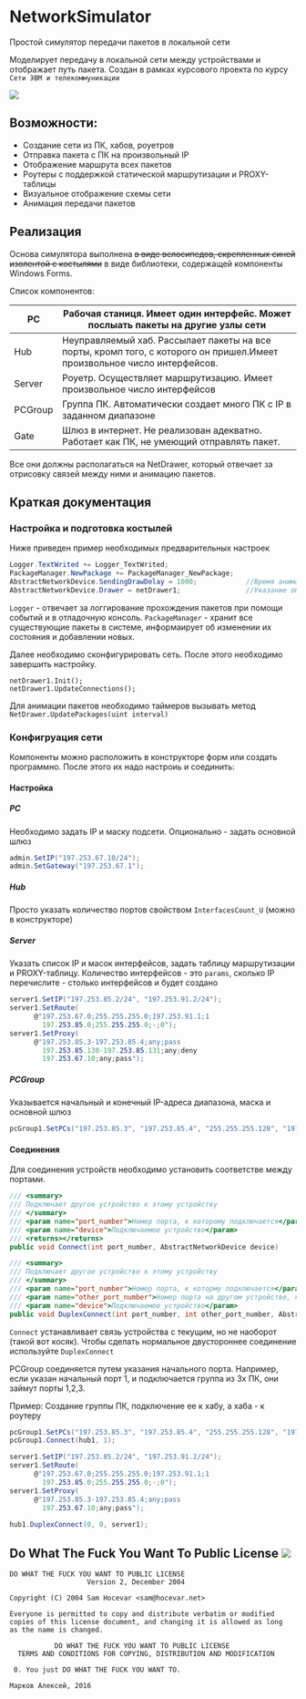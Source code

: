 # NetworkSimulator
Простой симулятор передачи пакетов в локальной сети

Моделирует передачу в локальной сети между устройствами и отображает путь пакета. Создан в рамках курсового проекта по курсу `Сети ЭВМ и телекоммуникации`

![](https://github.com/Garrus007/NetworkSimulator/blob/master/screenshots/overview.jpg)

## Возможности:
  - Создание сети из ПК, хабов, роуетров
  - Отправка пакета с ПК на произвольный IP
  - Отображение маршрута всех пакетов
  - Роутеры с поддержкой статической маршрутизации и PROXY-таблицы
  - Визуальное отображение схемы сети
  - Анимация передачи пакетов
  
## Реализация
Основа симулятора выполнена ~~в виде велосипедов, скрепленных синей изолентой с костылями~~ в виде библиотеки, содержащей компоненты
Windows Forms. 

Список компонентов:

| PC     | Рабочая станиця. Имеет один интерфейс. Может послыать пакеты на другие узлы сети       |
|--------|----------------------------------------------------------------------------------------|
|Hub     | Неуправляемый хаб. Рассылает пакеты на все порты, кромп того, с которого он пришел.Имеет произвольное число интерфейсов.|
|Server  | Роуетр. Осуществляет маршрутизацию. Имеет произвольное число интерфейсов               |
|PCGroup | Группа ПК. Автоматически создает много ПК с IP в заданном диапазоне                    |
|Gate    | Шлюз в интернет. Не реализован адекватно. Работает как ПК, не умеющий отправлять пакет.|

Все они должны располагаться на NetDrawer, который отвечает за отрисовку связей между ними и анимацию пакетов.

## Краткая документация
### Настройка и подготовка костылей

Ниже приведен пример необходимых предварительных настроек
```c#
Logger.TextWrited += Logger_TextWrited;
PackageManager.NewPackage += PackageManager_NewPackage;
AbstractNetworkDevice.SendingDrawDelay = 1000;            //Время анимации отправки пакета
AbstractNetworkDevice.Drawer = netDrawer1;                //Указание объекта, использующегося для анимации пакетов
```

`Logger` - отвечает за логгирование прохождения пакетов при помощи событий и в отладочную консоль.
`PackageManager` - хранит все существующие пакеты в системе, информаирует об изменении их состояния и добавлении новых.

Далее необходимо сконфигурировать сеть.
После этого необходимо завершить настройку.

```
netDrawer1.Init();
netDrawer1.UpdateConnections();
```

Для анимации пакетов необходимо таймеров вызывать метод `NetDrawer.UpdatePackages(uint interval)`

### Конфигруация сети
Компоненты можно расположить в конструкторе форм или создать программно. После этого их надо настроиь и соединить:

#### Настройка

##### PC
Необходимо задать IP и маску подсети. Опционально - задать основной шлюз
```C#
admin.SetIP("197.253.67.10/24");
admin.SetGateway("197.253.67.1");
```

##### Hub
Просто указать количество портов свойством `InterfacesCount_U` (можно в конструкторе)

##### Server
Указать список IP и масок интерфейсов, задать таблицу маршрутизации и PROXY-таблицу. Количество интерфейсов - это `params`, сколько IP 
перечислите - столько интерфейсов и будет создано
```C#
server1.SetIP("197.253.85.2/24", "197.253.91.2/24");
server1.SetRoute(
      @"197.253.67.0;255.255.255.0;197.253.91.1;1
        197.253.85.0;255.255.255.0;-;0");
server1.SetProxy(
      @"197.253.85.3-197.253.85.4;any;pass
        197.253.85.130-197.253.85.131;any;deny
        197.253.67.10;any;pass");
```

##### PCGroup
Указывается начальный и конечный IP-адреса диапазона, маска и основной шлюз
```C#
pcGroup1.SetPCs("197.253.85.3", "197.253.85.4", "255.255.255.128", "197.253.85.2");
```

#### Соединения
Для соединения устройств необходимо установить соответстве между портами. 
```C#
/// <summary>
/// Подключает другое устройство к этому устройству
/// </summary>
/// <param name="port_number">Номер порта, к которому подключается</param>
/// <param name="device">Подключаемое устройство</param>
/// <returns></returns>
public void Connect(int port_number, AbstractNetworkDevice device)

/// <summary>
/// Подключает другое устройство к этому устройству
/// </summary>
/// <param name="port_number">Номер порта, к которму подключается</param>
/// <param name="other_port_number">Номер порта на другом устройстве, которым оно полкючается</param>
/// <param name="device">Подключаемое устройство</param>
public void DuplexConnect(int port_number, int other_port_number, AbstractNetworkDevice device)
```

`Connect` устанавливает связь устройства с текущим, но не наоборот (такой вот косяк). Чтобы сделать нормальное двустороннее соединение
используйте `DuplexConnect`

PCGroup соединяется путем указания начального порта. Например, если указан начальный порт 1, и подключается группа из 3х ПК, они займут
порты 1,2,3.

Пример:
Создание группы ПК, подключение ее к хабу, а хаба - к роутеру
```C#
pcGroup1.SetPCs("197.253.85.3", "197.253.85.4", "255.255.255.128", "197.253.85.2");
pcGroup1.Connect(hub1, 1);

server1.SetIP("197.253.85.2/24", "197.253.91.2/24");
server1.SetRoute(
      @"197.253.67.0;255.255.255.0;197.253.91.1;1
        197.253.85.0;255.255.255.0;-;0");
server1.SetProxy(
      @"197.253.85.3-197.253.85.4;any;pass
        197.253.67.10;any;pass");
        
hub1.DuplexConnect(0, 0, server1);
```

## Do What The Fuck You Want To Public License ![](http://www.wtfpl.net/wp-content/uploads/2012/12/wtfpl-badge-2.png)
```
DO WHAT THE FUCK YOU WANT TO PUBLIC LICENSE
                   Version 2, December 2004

Copyright (C) 2004 Sam Hocevar <sam@hocevar.net>

Everyone is permitted to copy and distribute verbatim or modified
copies of this license document, and changing it is allowed as long
as the name is changed.

           DO WHAT THE FUCK YOU WANT TO PUBLIC LICENSE
  TERMS AND CONDITIONS FOR COPYING, DISTRIBUTION AND MODIFICATION

 0. You just DO WHAT THE FUCK YOU WANT TO.
```
```
Марков Алексей, 2016
```
